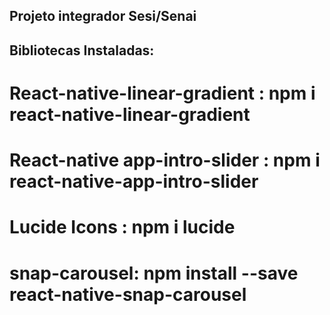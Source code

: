 ## Projeto integrador Sesi/Senai

## Bibliotecas Instaladas: 
#
#
#
#
# React-native-linear-gradient : npm i react-native-linear-gradient
# React-native app-intro-slider : npm i react-native-app-intro-slider
# Lucide Icons : npm i lucide
# snap-carousel: npm install --save react-native-snap-carousel